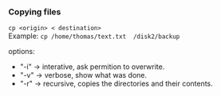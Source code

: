 ### Copying files

`cp <origin> < destination>`  
Example: `cp /home/thomas/text.txt  /disk2/backup`  
  
options:
* "-i" -> interative, ask permition to overwrite.
* "-v" -> verbose, show what was done.
* "-r" -> recursive, copies the directories and their contents.
